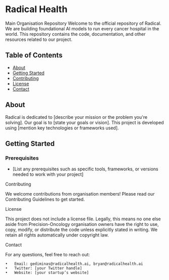 # Radical Health 
Main Organisation Repository
Welcome to the official repository of Radical. We are building foundational AI models to run every cancer hospital in the world. This repository contains the code, documentation, and other resources related to our project.

## Table of Contents

- [About](#about)
- [Getting Started](#getting-started)
- [Contributing](#contributing)
- [License](#license)
- [Contact](#contact)

## About

Radical is dedicated to [describe your mission or the problem you're solving]. Our goal is to [state your goals or vision]. This project is developed using [mention key technologies or frameworks used].

## Getting Started

### Prerequisites

- [List any prerequisites such as specific tools, frameworks, or versions needed to work with your project]

Contributing

We welcome contributions from organisation members! Please read our Contributing Guidelines to get started.

License

This project does not include a license file. Legally, this means no one else aside from Precision-Oncology organisation owners have the right to use, copy, modify, or distribute the code unless explicitly stated in writing. We retain all rights automatically under copyright law. 

Contact

For any questions, feel free to reach out:

	•	Email: gediminas@radicalhealth.ai, bryan@radicalhealth.ai
	•	Twitter: [your Twitter handle]
	•	Website: [your startup’s website]
